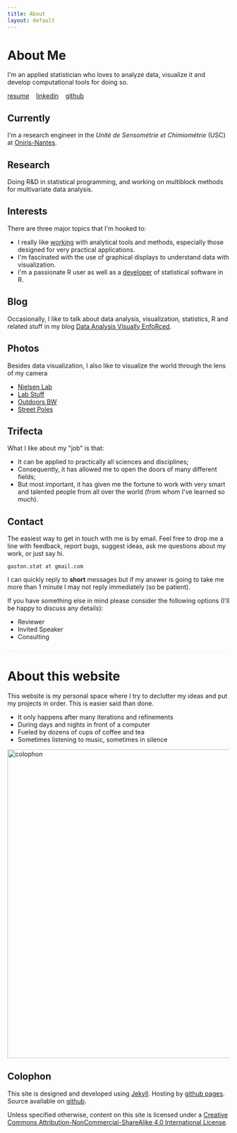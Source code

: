 ```yaml
---
title: About
layout: default
---
```


# About Me

I'm an applied statistician who loves to analyze data, visualize it
and develop computational tools for doing so.

<a href="/about/GastonSanchez_resumecode.pdf">resume</a>&nbsp;&nbsp;&nbsp;
<a href="http://www.linkedin.com/in/sanchezgaston" target="_blank">linkedin</a>&nbsp;&nbsp;&nbsp;
<a href="https://github.com/gastonstat" target="_blank">github</a>


## Currently

I'm a research engineer in the <em>Unité de Sensométrie et Chimiométrie</em> (USC) at
<a href="http://www.oniris-nantes.fr/en/research-units/research-unit-sensometrics-chemometrics/unit-presentation" 
target="_blank">Oniris-Nantes</a>.


## Research

Doing R&D in statistical programming, and working on multiblock methods for 
multivariate data analysis.


## Interests

There are three major topics that I'm hooked to:
 
- I really like [working](/work) with analytical tools 
and methods, especially those designed for very practical applications.
- I'm fascinated with the use of graphical displays to understand data with 
visualization.
- I'm a passionate R user as well as a 
[developer](/software.html) of statistical software in R.


## Blog

Occasionally, I like to talk about data analysis, visualization, statistics, R and 
related stuff in my blog [Data Analysis Visually EnfoRced](/blog).


## Photos

Besides data visualization, I also like to visualize the world through the lens of my camera

- <a href="https://plus.google.com/photos/117265732281156472530/albums/5850583855206261729" target="_blank">Nielsen Lab</a><br>
- <a href="https://plus.google.com/photos/117265732281156472530/albums/5855398230533809713" target="_blank">Lab Stuff</a><br>
- <a href="https://plus.google.com/photos/117265732281156472530/albums/5684951439367440929" target="_blank">Outdoors BW</a><br>
- <a href="https://plus.google.com/photos/117265732281156472530/albums/5846352754687836433" target="_blank">Street Poles</a><br>


## Trifecta

What I like about my "job" is that:

- It can be applied to practically all sciences and disciplines;
- Consequently, it has allowed me to open the doors of many different fields;
- But most important, it has given me the fortune to work with very smart and talented 
people from all over the world (from whom I've learned so much).


## Contact

The easiest way to get in touch with me is by email. Feel free to drop me a line with 
feedback, report bugs, suggest ideas, ask me questions about my work, or just say hi.

```gaston.stat at gmail.com```

I can quickly reply to **short** messages but if my answer is going to take me more than 1 
minute I may not reply immediately (so be patient). 

If you have something else in mind please consider the following options 
(I'll be happy to discuss any details):

- Reviewer
- Invited Speaker
- Consulting

<div style="border-bottom: 1px solid #eee; padding: 5px 0;">
</div>

# About this website

This website is my personal space where I try to declutter my ideas and put my 
projects in order. This is easier said than done.
  
- It only happens after many iterations and refinements
- During days and nights in front of a computer
- Fueled by dozens of cups of coffee and tea
- Sometimes listening to music, sometimes in silence

<p>
<img src="http://farm4.staticflickr.com/3765/11406802826_fdc132d7d4.jpg" width="700" alt="colophon"/> 
</p>

## Colophon

This site is designed and developed using [Jekyll](https://github.com/mojombo/jekyll). 
Hosting by [github pages](https://pages.github.com). Source available on 
[github](https://github.com/gastonstat/gastonstat.github.io).


Unless specified otherwise, content on this site is licensed under a 
[Creative Commons Attribution-NonCommercial-ShareAlike 4.0 International License](http://creativecommons.org/licenses/by-nc-sa/4.0/).


